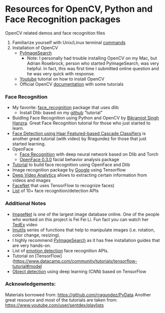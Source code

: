 # Resources for OpenCV, Python and Face Recognition packages
OpenCV related demos and face recognition files


1. Familiarize yourself with Unix/Linux terminal [commands](http://mally.stanford.edu/~sr/computing/basic-unix.html)
2. Installation of OpenCV
   -  [PyImageSearch](https://www.pyimagesearch.com/2016/11/28/macos-install-opencv-3-and-python-2-7/#comment-413944)
         - Note: I personally had trouble installing OpenCV on my Mac, but Adrian Rosebrock, person who started PyImageSearch, was very helpful. In fact, this was first time I submitted online question and he was very quick with response.
   -  [Youtube](https://www.youtube.com/watch?v=U49CVY8yOxw) tutorial on how to install OpenCV
   - Official OpenCV [documentation](https://docs.opencv.org/master/d6/d00/tutorial_py_root.html) with some tutorials

### Face Recognition
- My favorite: [face_recognition](https://github.com/ageitgey/face_recognition#face-recognition) package that uses dlib
    - Install Dlib: based on my [github](https://github.com/AlmasM/EmotionDetection#installing-face-recognition-package-using-dlib) "tutorial"
- Buidling Face Recognition using Python and OpenCV by [Bikramjot Singh Hanzra](http://hanzratech.in/2015/02/03/face-recognition-using-opencv.html). Great Face Recognition tutorial for those who just started to learn. 
- [Face Detection using Haar Featured-based Cascade Classifiers](https://github.com/rragundez/PyData/blob/master/notebooks_tutorial/02_Face_Detection_and_Building_the_Dataset.ipynb) is another great tutorial (with video) by Rragundez for those that just started learning.
- OpenFace
    - [Face Recognition](https://github.com/cmusatyalab/openface) with deep neural network based on Dlib and Torch
    - [OpenFace 0.3.0](https://github.com/TadasBaltrusaitis/OpenFace) facial behavior analysis package
- [Tutorial](https://medium.com/@ageitgey/machine-learning-is-fun-part-4-modern-face-recognition-with-deep-learning-c3cffc121d78) to build face recognition using OpenFace and Dlib
- Image recognition package by [Google](https://www.tensorflow.org/tutorials/image_recognition#usage_with_python_api) using Tensorflow
- [Deep Video Analytics](https://github.com/AKSHAYUBHAT/DeepVideoAnalytics) allows to extracting certain information from videos and images
- [FaceNet](https://github.com/davidsandberg/facenet/tree/ee5de933815e5b7cc25a646fe23e5f0d076e795c) that uses TensorFlow to recognize faces)
- [List](https://konghq.com/blog/list-of-10-face-detection-recognition-apis/) of 10+ face recognition/detection APIs


### Additional Notes
- [ImageNet](http://image-net.org/index) is one of the largest image database online. One of the people who worked on this project is Fei Fei Li. Fun fact you can watch her [TedEx](https://www.ted.com/talks/fei_fei_li_how_we_re_teaching_computers_to_understand_pictures) video 
- [Imutils](https://github.com/jrosebr1/imutils) series of functions that help to manipulate images (i.e. rotation, color change, resizing). 
- I highly recommend [PyImageSearch](https://www.pyimagesearch.com) as it has free installation guides that are very hands-on. 
- List of [emotion detection](https://nordicapis.com/20-emotion-recognition-apis-that-will-leave-you-impressed-and-concerned/) face recognition APIs.
- Tutorial on [TensorFlow](https://www.datacamp.com/community/tutorials/tensorflow-tutorial#model
- [Object detection](https://medium.com/@ageitgey/machine-learning-is-fun-part-3-deep-learning-and-convolutional-neural-networks-f40359318721) using deep learning (CNN) based on TensorFlow


### Acknowledgements:
Materials borrowed from: https://github.com/rragundez/PyData 
Another great resource and most of the tutorials are taken from: https://www.youtube.com/user/sentdex/playlists
